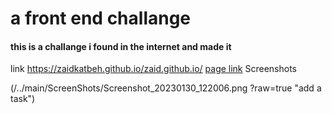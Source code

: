 # a front end challange 

#### this is a challange i found in the internet and made it
link https://zaidkatbeh.github.io/zaid.github.io/
[page link]([https://user-images.githubusercontent.com/72863351/215450642-89caa8ad-bfaf-4e7c-9aac-86dfe0ed06b2.png] "lnik")
Screenshots

(/../main/ScreenShots/Screenshot_20230130_122006.png
?raw=true "add a task")
